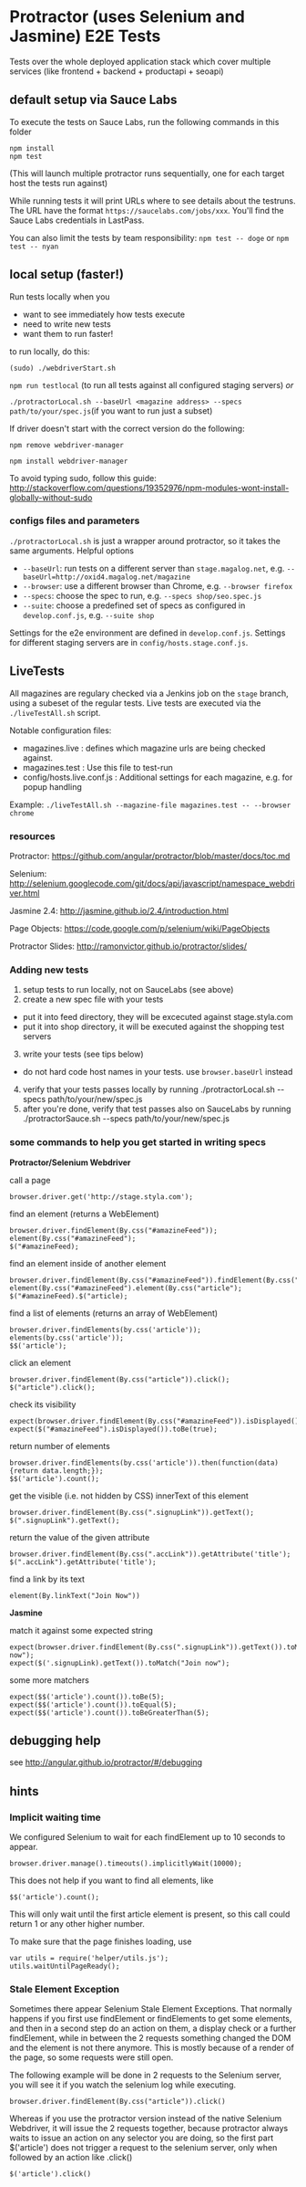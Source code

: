 # Protractor (uses Selenium and Jasmine) E2E Tests

Tests over the whole deployed application stack which cover multiple services (like frontend + backend + productapi + seoapi)

## default setup via Sauce Labs
To execute the tests on Sauce Labs, run the following commands in this folder

    npm install
    npm test

(This will launch multiple protractor runs sequentially, one for each target host the tests run against)

While running tests it will print URLs where to see details about the testruns. The URL have the format ```https://saucelabs.com/jobs/xxx```. You'll find the Sauce Labs credentials in LastPass.

You can also limit the tests by team responsibility: `npm test -- doge` or `npm test -- nyan`

## local setup (faster!)

Run tests locally when you
 - want to see immediately how tests execute
 - need to write new tests
 - want them to run faster!

to run locally, do this:

`(sudo) ./webdriverStart.sh`

`npm run testlocal` (to run all tests against all configured staging servers) *or*

`./protractorLocal.sh --baseUrl <magazine address> --specs path/to/your/spec.js`(if you want to run just a subset)

If driver doesn't start with the correct version do the following:

`npm remove webdriver-manager`

`npm install webdriver-manager`

To avoid typing sudo, follow this guide: http://stackoverflow.com/questions/19352976/npm-modules-wont-install-globally-without-sudo

### configs files and parameters

`./protractorLocal.sh` is just a wrapper around protractor, so it takes the same arguments. Helpful options
- `--baseUrl`: run tests on a different server than `stage.magalog.net`, e.g. `--baseUrl=http://oxid4.magalog.net/magazine`
- `--browser`: use a different browser than Chrome, e.g. `--browser firefox`
- `--specs`: choose the spec to run, e.g. `--specs shop/seo.spec.js`
- `--suite`: choose a predefined set of specs as configured in `develop.conf.js`, e.g. `--suite shop`

Settings for the e2e environment are defined in `develop.conf.js`. Settings for different staging servers are in `config/hosts.stage.conf.js`.

## LiveTests

All magazines are regulary checked via a Jenkins job on the ```stage``` branch, using a subeset of the regular tests. Live tests are executed via the ```./liveTestAll.sh``` script.

Notable configuration files:
 - magazines.live : defines which magazine urls are being checked against.
 - magazines.test : Use this file to test-run
 - config/hosts.live.conf.js : Additional settings for each magazine, e.g. for popup handling

Example: `./liveTestAll.sh --magazine-file magazines.test -- --browser chrome`

### resources

Protractor: https://github.com/angular/protractor/blob/master/docs/toc.md

Selenium: http://selenium.googlecode.com/git/docs/api/javascript/namespace_webdriver.html

Jasmine 2.4: http://jasmine.github.io/2.4/introduction.html

Page Objects: https://code.google.com/p/selenium/wiki/PageObjects

Protractor Slides: http://ramonvictor.github.io/protractor/slides/


### Adding new tests

1. setup tests to run locally, not on SauceLabs (see above)
2. create a new spec file with your tests
  - put it into feed directory, they will be excecuted against stage.styla.com
  - put it into shop directory, it will be executed against the shopping test servers
3. write your tests (see tips below)
  - do not hard code host names in your tests. use ```browser.baseUrl``` instead
4. verify that your tests passes locally by running ./protractorLocal.sh --specs path/to/your/new/spec.js
5. after you're done, verify that test passes also on SauceLabs by running ./protractorSauce.sh --specs path/to/your/new/spec.js


### some commands to help you get started in writing specs

**Protractor/Selenium Webdriver**

call a page

    browser.driver.get('http://stage.styla.com');

find an element (returns a WebElement)

    browser.driver.findElement(By.css("#amazineFeed"));
    element(By.css("#amazineFeed");
    $("#amazineFeed);

find an element inside of another element

    browser.driver.findElement(By.css("#amazineFeed")).findElement(By.css("article"));
    element(By.css("#amazineFeed").element(By.css("article");
    $("#amazineFeed).$("article);

find a list of elements (returns an array of WebElement)

    browser.driver.findElements(by.css('article'));
    elements(by.css('article'));
    $$('article');

click an element

    browser.driver.findElement(By.css("article")).click();
    $("article").click();

check its visibility

    expect(browser.driver.findElement(By.css("#amazineFeed")).isDisplayed()).toBe(true);
    expect($("#amazineFeed").isDisplayed()).toBe(true);

return number of elements

    browser.driver.findElements(by.css('article')).then(function(data){return data.length;});
    $$('article').count();

get the visible (i.e. not hidden by CSS) innerText of this element

    browser.driver.findElement(By.css(".signupLink")).getText();
    $(".signupLink").getText();

return the value of the given attribute

    browser.driver.findElement(By.css(".accLink")).getAttribute('title');
    $(".accLink").getAttribute('title');

find a link by its text

    element(By.linkText("Join Now"))

**Jasmine**

match it against some expected string

    expect(browser.driver.findElement(By.css(".signupLink")).getText()).toMatch("Join now");
    expect($('.signupLink).getText()).toMatch("Join now");

some more matchers

    expect($$('article').count()).toBe(5);
    expect($$('article').count()).toEqual(5);
    expect($$('article').count()).toBeGreaterThan(5);

## debugging help

see http://angular.github.io/protractor/#/debugging

## hints

### Implicit waiting time

We configured Selenium to wait for each findElement up to 10 seconds to appear.

    browser.driver.manage().timeouts().implicitlyWait(10000);

This does not help if you want to find all elements, like

    $$('article').count();

This will only wait until the first article element is present, so this call could return 1 or any other higher number.

To make sure that the page finishes loading, use

    var utils = require('helper/utils.js');
    utils.waitUntilPageReady();


### Stale Element Exception

Sometimes there appear Selenium Stale Element Exceptions. That normally happens if you first use findElement or findElements to get some elements, and then in a second step do an action on them, a display check or a further findElement, while in between the 2 requests something changed the DOM and the element is not there anymore. This is mostly because of a render of the page, so some requests were still open.

The following example will be done in 2 requests to the Selenium server, you will see it if you watch the selenium log while executing.

    browser.driver.findElement(By.css("article")).click()

Whereas if you use the protractor version instead of the native Selenium Webdriver, it will issue the 2 requests together, because protractor always waits to issue an action on any selector you are doing, so the first part $('article') does not trigger a request to the selenium server, only when followed by an action like .click()

    $('article').click()

